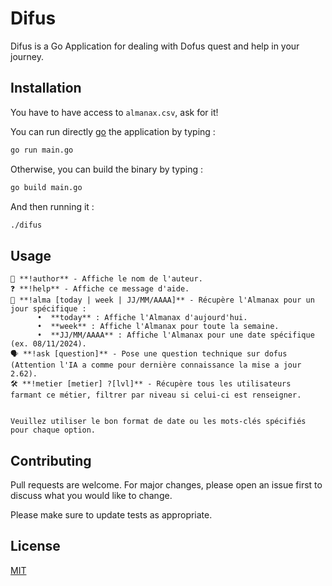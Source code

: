 # Difus

Difus is a Go Application for dealing with Dofus quest and help in your journey.

## Installation

You have to have access to `almanax.csv`, ask for it!

You can run directly [go](https://go.dev/) the application by typing :



```bash
go run main.go
```

Otherwise, you can build the binary by typing :

```bash
go build main.go
```

And then running it :

```bash
./difus
```

## Usage

	📜 **!author** - Affiche le nom de l'auteur.
	❓ **!help** - Affiche ce message d'aide.
	📅 **!alma [today | week | JJ/MM/AAAA]** - Récupère l'Almanax pour un jour spécifique :
	      •  **today** : Affiche l'Almanax d'aujourd'hui.
	      •  **week** : Affiche l'Almanax pour toute la semaine.
	      •  **JJ/MM/AAAA** : Affiche l'Almanax pour une date spécifique (ex. 08/11/2024).
	🗣️ **!ask [question]** - Pose une question technique sur dofus (Attention l'IA a comme pour dernière connaissance la mise a jour 2.62).
	🛠️ **!metier [metier] ?[lvl]** - Récupère tous les utilisateurs farmant ce métier, filtrer par niveau si celui-ci est renseigner.
	
	
	Veuillez utiliser le bon format de date ou les mots-clés spécifiés pour chaque option.

## Contributing

Pull requests are welcome. For major changes, please open an issue first
to discuss what you would like to change.

Please make sure to update tests as appropriate.

## License

[MIT](https://choosealicense.com/licenses/mit/)